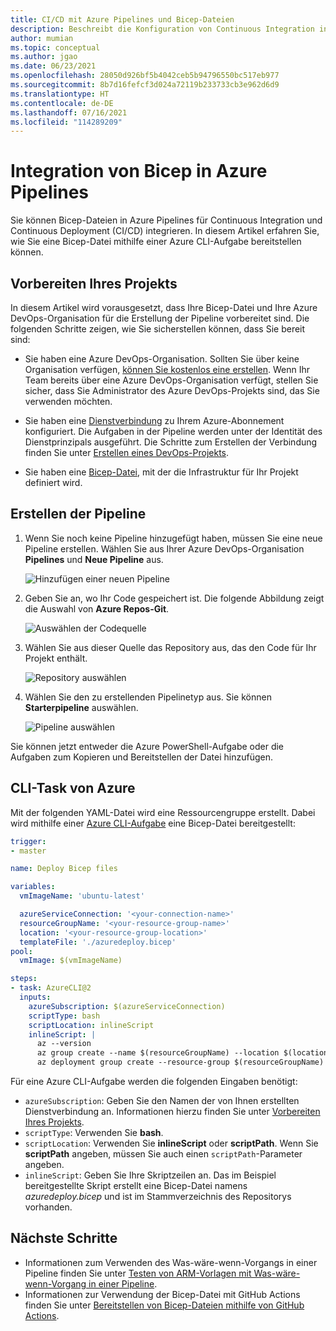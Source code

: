 ```yaml
---
title: CI/CD mit Azure Pipelines und Bicep-Dateien
description: Beschreibt die Konfiguration von Continuous Integration in Azure Pipelines mithilfe von Bicep-Dateien. Hier erfahren Sie, wie Sie eine Bicep-Datei mithilfe einer Azure CLI-Aufgabe bereitstellen können.
author: mumian
ms.topic: conceptual
ms.author: jgao
ms.date: 06/23/2021
ms.openlocfilehash: 28050d926bf5b4042ceb5b94796550bc517eb977
ms.sourcegitcommit: 8b7d16fefcf3d024a72119b233733cb3e962d6d9
ms.translationtype: HT
ms.contentlocale: de-DE
ms.lasthandoff: 07/16/2021
ms.locfileid: "114289209"
---
```

# <a name="integrate-bicep-with-azure-pipelines"></a>Integration von Bicep in Azure Pipelines

Sie können Bicep-Dateien in Azure Pipelines für Continuous Integration und Continuous Deployment (CI/CD) integrieren. In diesem Artikel erfahren Sie, wie Sie eine Bicep-Datei mithilfe einer Azure CLI-Aufgabe bereitstellen können.

## <a name="prepare-your-project"></a>Vorbereiten Ihres Projekts

In diesem Artikel wird vorausgesetzt, dass Ihre Bicep-Datei und Ihre Azure DevOps-Organisation für die Erstellung der Pipeline vorbereitet sind. Die folgenden Schritte zeigen, wie Sie sicherstellen können, dass Sie bereit sind:

* Sie haben eine Azure DevOps-Organisation. Sollten Sie über keine Organisation verfügen, [können Sie kostenlos eine erstellen](/azure/devops/pipelines/get-started/pipelines-sign-up). Wenn Ihr Team bereits über eine Azure DevOps-Organisation verfügt, stellen Sie sicher, dass Sie Administrator des Azure DevOps-Projekts sind, das Sie verwenden möchten.

* Sie haben eine [Dienstverbindung](/azure/devops/pipelines/library/connect-to-azure) zu Ihrem Azure-Abonnement konfiguriert. Die Aufgaben in der Pipeline werden unter der Identität des Dienstprinzipals ausgeführt. Die Schritte zum Erstellen der Verbindung finden Sie unter [Erstellen eines DevOps-Projekts](../templates/deployment-tutorial-pipeline.md#create-a-devops-project).

* Sie haben eine [Bicep-Datei](./quickstart-create-bicep-use-visual-studio-code.md), mit der die Infrastruktur für Ihr Projekt definiert wird.

## <a name="create-pipeline"></a>Erstellen der Pipeline

1. Wenn Sie noch keine Pipeline hinzugefügt haben, müssen Sie eine neue Pipeline erstellen. Wählen Sie aus Ihrer Azure DevOps-Organisation **Pipelines** und **Neue Pipeline** aus.

   ![Hinzufügen einer neuen Pipeline](./media/add-template-to-azure-pipelines/new-pipeline.png)

1. Geben Sie an, wo Ihr Code gespeichert ist. Die folgende Abbildung zeigt die Auswahl von **Azure Repos-Git**.

   ![Auswählen der Codequelle](./media/add-template-to-azure-pipelines/select-source.png)

1. Wählen Sie aus dieser Quelle das Repository aus, das den Code für Ihr Projekt enthält.

   ![Repository auswählen](./media/add-template-to-azure-pipelines/select-repo.png)

1. Wählen Sie den zu erstellenden Pipelinetyp aus. Sie können **Starterpipeline** auswählen.

   ![Pipeline auswählen](./media/add-template-to-azure-pipelines/select-pipeline.png)

Sie können jetzt entweder die Azure PowerShell-Aufgabe oder die Aufgaben zum Kopieren und Bereitstellen der Datei hinzufügen.

## <a name="azure-cli-task"></a>CLI-Task von Azure

Mit der folgenden YAML-Datei wird eine Ressourcengruppe erstellt. Dabei wird mithilfe einer [Azure CLI-Aufgabe](/azure/devops/pipelines/tasks/deploy/azure-cli) eine Bicep-Datei bereitgestellt:

```yml
trigger:
- master

name: Deploy Bicep files

variables:
  vmImageName: 'ubuntu-latest'

  azureServiceConnection: '<your-connection-name>'
  resourceGroupName: '<your-resource-group-name>'
  location: '<your-resource-group-location>'
  templateFile: './azuredeploy.bicep'
pool:
  vmImage: $(vmImageName)

steps:
- task: AzureCLI@2
  inputs:
    azureSubscription: $(azureServiceConnection)
    scriptType: bash
    scriptLocation: inlineScript
    inlineScript: |
      az --version
      az group create --name $(resourceGroupName) --location $(location)
      az deployment group create --resource-group $(resourceGroupName) --template-file $(templateFile)
```

Für eine Azure CLI-Aufgabe werden die folgenden Eingaben benötigt:

* `azureSubscription`: Geben Sie den Namen der von Ihnen erstellten Dienstverbindung an.  Informationen hierzu finden Sie unter [Vorbereiten Ihres Projekts](#prepare-your-project).
* `scriptType`: Verwenden Sie **bash**.
* `scriptLocation`: Verwenden Sie **inlineScript** oder **scriptPath**. Wenn Sie **scriptPath** angeben, müssen Sie auch einen `scriptPath`-Parameter angeben.
* `inlineScript`: Geben Sie Ihre Skriptzeilen an.  Das im Beispiel bereitgestellte Skript erstellt eine Bicep-Datei namens *azuredeploy.bicep* und ist im Stammverzeichnis des Repositorys vorhanden.

## <a name="next-steps"></a>Nächste Schritte

* Informationen zum Verwenden des Was-wäre-wenn-Vorgangs in einer Pipeline finden Sie unter [Testen von ARM-Vorlagen mit Was-wäre-wenn-Vorgang in einer Pipeline](https://4bes.nl/2021/03/06/test-arm-templates-with-what-if/).
* Informationen zur Verwendung der Bicep-Datei mit GitHub Actions finden Sie unter [Bereitstellen von Bicep-Dateien mithilfe von GitHub Actions](./deploy-github-actions.md).